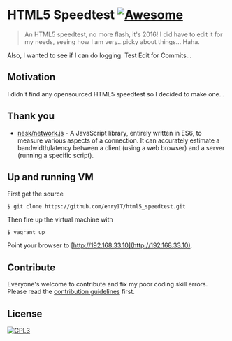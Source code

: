 # HTML5 Speedtest [![Awesome](https://cdn.rawgit.com/sindresorhus/awesome/d7305f38d29fed78fa85652e3a63e154dd8e8829/media/badge.svg)](https://github.com/enryIT/html5_speedtest)
> An HTML5 speedtest, no more flash, it's 2016!
I did have to edit it for my needs, seeing how I am very...picky about things... Haha.

Also, I wanted to see if I can do logging.
Test Edit for Commits...

## Motivation
I didn't find any opensourced HTML5 speedtest so I decided to make one...

## Thank you
- [nesk/network.js](https://github.com/nesk/network.js) - A JavaScript library, entirely written in ES6, to measure various aspects of a connection. It can accurately estimate a bandwidth/latency between a client (using a web browser) and a server (running a specific script).

## Up and running VM

First get the source

```
$ git clone https://github.com/enryIT/html5_speedtest.git
```

Then fire up the virtual machine with

```
$ vagrant up
```

Point your browser to [http://192.168.33.10](http://192.168.33.10).

## Contribute

Everyone's welcome to contribute and fix my poor coding skill errors.
Please read the [contribution guidelines](contributing.md) first.

## License

[![GPL3](http://www.gnu.org/graphics/gplv3-127x51.png)](http://gplv3.fsf.org/)
